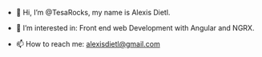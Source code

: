 - 👋 Hi, I’m @TesaRocks, my name is Alexis Dietl.
- 👀 I’m interested in: Front end web Development with Angular and NGRX.


- 📫 How to reach me: alexisdietl@gmail.com

<!---
TesaRocks/TesaRocks is a ✨ special ✨ repository because its `README.md` (this file) appears on your GitHub profile.
You can click the Preview link to take a look at your changes.
--->
